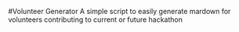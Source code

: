 #Volunteer Generator
A simple script to easily generate mardown for volunteers contributing to current or future hackathon